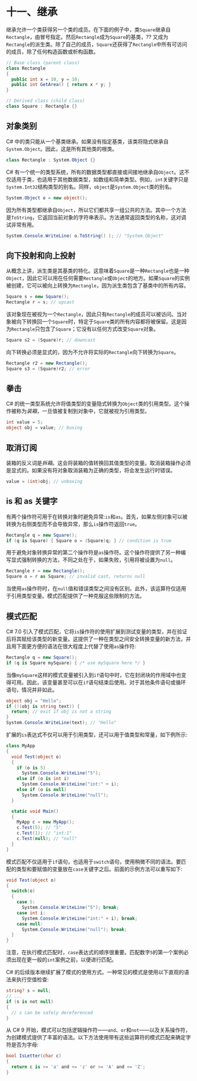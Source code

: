# 十一、继承

继承允许一个类获得另一个类的成员。在下面的例子中，类`Square`继承自`Rectangle`，由冒号指定。然后`Rectangle`成为`Square`的基类，?? 又成为`Rectangle`的派生类。除了自己的成员，`Square`还获得了`Rectangle`中所有可访问的成员，除了任何构造函数或析构函数。

```cs
// Base class (parent class)
class Rectangle
{
  public int x = 10, y = 10;
  public int GetArea() { return x * y; }
}

// Derived class (child class)
class Square : Rectangle {}

```

## 对象类别

C# 中的类只能从一个基类继承。如果没有指定基类，该类将隐式继承自`System.Object`。因此，这是所有其他类的根类。

```cs
class Rectangle : System.Object {}

```

C# 有一个统一的类型系统，所有的数据类型都直接或间接地继承自`Object`。这不仅适用于类，也适用于其他数据类型，如数组和简单类型。例如，`int`关键字只是`System.Int32`结构类型的别名。同样，`object`是`System.Object`类的别名。

```cs
System.Object o = new object();

```

因为所有类型都继承自`Object`，所以它们都共享一组公共的方法。其中一个方法是`ToString`，它返回当前对象的字符串表示。方法通常返回类型的名称，这对调试非常有用。

```cs
System.Console.WriteLine( o.ToString() ); // "System.Object"

```

## 向下投射和向上投射

从概念上讲，派生类是其基类的特化。这意味着`Square`是一种`Rectangle`也是一种`Object`，因此它可以用在任何需要`Rectangle`或`Object`的地方。如果`Square`的实例被创建，它可以被向上转换为`Rectangle`，因为派生类包含了基类中的所有内容。

```cs
Square s = new Square();
Rectangle r = s; // upcast

```

该对象现在被视为一个`Rectangle`，因此只有`Rectangle`的成员可以被访问。当对象被向下转换回一个`Square`时，特定于`Square`类的所有内容都将被保留。这是因为`Rectangle`只包含了`Square`；它没有以任何方式改变`Square`对象。

```cs
Square s2 = (Square)r; // downcast

```

向下转换必须是显式的，因为不允许将实际的`Rectangle`向下转换为`Square`。

```cs
Rectangle r2 = new Rectangle();
Square s3 = (Square)r2; // error

```

## 拳击

C# 的统一类型系统允许将值类型的变量隐式转换为`Object`类的引用类型。这个操作被称为*装箱*，一旦值被复制到对象中，它就被视为引用类型。

```cs
int value = 5;
object obj = value; // boxing

```

## 取消订阅

装箱的反义词是*拆箱*。这会将装箱的值转换回其值类型的变量。取消装箱操作必须是显式的。如果没有将对象取消装箱为正确的类型，将会发生运行时错误。

```cs
value = (int)obj; // unboxing

```

## is 和 as 关键字

有两个操作符可用于在转换对象时避免异常:`is`和`as`。首先，如果左侧对象可以被转换为右侧类型而不会导致异常，那么`is`操作符返回`true`。

```cs
Rectangle q = new Square();
if (q is Square) { Square o = (Square)q; } // condition is true

```

用于避免对象转换异常的第二个操作符是`as`操作符。这个操作符提供了另一种编写显式强制转换的方法，不同之处在于，如果失败，引用将被设置为`null`。

```cs
Rectangle r = new Rectangle();
Square o = r as Square; // invalid cast, returns null

```

当使用`as`操作符时，在`null`值和错误类型之间没有区别。此外，该运算符仅适用于引用类型变量。模式匹配提供了一种克服这些限制的方法。

## 模式匹配

C# 7.0 引入了模式匹配，它将`is`操作符的使用扩展到测试变量的类型，并在验证后将其赋给该类型的新变量。这提供了一种在类型之间安全转换变量的新方法，并且用下面更方便的语法在很大程度上代替了使用`as`操作符:

```cs
Rectangle q = new Square();
if (q is Square mySquare) { /* use mySquare here */ }

```

当像`mySquare`这样的模式变量被引入到`if`语句中时，它在封闭块的作用域中也变得可用。因此，该变量甚至可以在`if`语句结束后使用。对于其他条件语句或循环语句，情况并非如此。

```cs
object obj = "Hello";
if (!(obj is string text)) {
  return; // exit if obj is not a string
}
System.Console.WriteLine(text); // "Hello"

```

扩展的`is`表达式不仅可以用于引用类型，还可以用于值类型和常量，如下例所示:

```cs
class MyApp
{
  void Test(object o)
  {
    if (o is 5)
      System.Console.WriteLine("5");
    else if (o is int i)
      System.Console.WriteLine("int:" + i);
    else if (o is null)
      System.Console.WriteLine("null");
  }

  static void Main()
  {
    MyApp c = new MyApp();
    c.Test(5); // "5"
    c.Test(1); // "int:1"
    c.Test(null); // "null"
  }
}

```

模式匹配不仅适用于`if`语句，也适用于`switch`语句，使用稍微不同的语法。要匹配的类型和要赋值的变量放在`case`关键字之后。前面的示例方法可以重写如下:

```cs
void Test(object o)
{
  switch(o)
  {
    case 5:
      System.Console.WriteLine("5"); break;
    case int i:
      System.Console.WriteLine("int:" + i); break;
    case null:
      System.Console.WriteLine("null"); break;
  }
}

```

注意，在执行模式匹配时，`case`表达式的顺序很重要。匹配数字`5`的第一个案例必须出现在更一般的`int`案例之前，以便进行匹配。

C# 的后续版本继续扩展了模式的使用方式。一种常见的模式是使用以下直观的语法来执行空值检查:

```cs
string? s = null;
// ...
if (s is not null)
{
  // s can be safely dereferenced
}

```

从 C# 9 开始，模式可以包括逻辑操作符——`and`、`or`和`not`——以及关系操作符，为创建模式提供了丰富的语法。以下方法使用带有这些运算符的模式匹配来确定字符是否为字母:

```cs
bool IsLetter(char c)
{
  return c is >= 'a' and <= 'z' or >= 'A' and <= 'Z';
}

```
